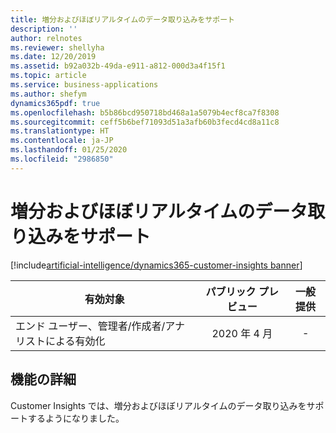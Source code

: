 ```yaml
---
title: 増分およびほぼリアルタイムのデータ取り込みをサポート
description: ''
author: relnotes
ms.reviewer: shellyha
ms.date: 12/20/2019
ms.assetid: b92a032b-49da-e911-a812-000d3a4f15f1
ms.topic: article
ms.service: business-applications
ms.author: shefym
dynamics365pdf: true
ms.openlocfilehash: b5b86bcd950718bd468a1a5079b4ecf8ca7f8308
ms.sourcegitcommit: ceff5b6bef71093d51a3afb60b3fecd4cd8a11c8
ms.translationtype: HT
ms.contentlocale: ja-JP
ms.lasthandoff: 01/25/2020
ms.locfileid: "2986850"
---
```

# <a name="support-for-incremental-and-near-real-time-data-ingestion"></a>増分およびほぼリアルタイムのデータ取り込みをサポート
[!include[artificial-intelligence/dynamics365-customer-insights banner](../includes/artificial-intelligence/dynamics365-customer-insights.md)]

| 有効対象    |  パブリック プレビュー | 一般提供 | 
| ---------- | :----------: |:----------: |
|エンド ユーザー、管理者/作成者/アナリストによる有効化|2020 年 4 月| -|






## <a name="feature-details"></a>機能の詳細
<!--feature detail start -->
Customer Insights では、増分およびほぼリアルタイムのデータ取り込みをサポートするようになりました。 
<!--feature detail end -->









